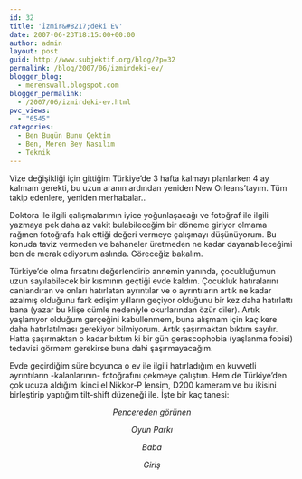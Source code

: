 ```yaml
---
id: 32
title: 'İzmir&#8217;deki Ev'
date: 2007-06-23T18:15:00+00:00
author: admin
layout: post
guid: http://www.subjektif.org/blog/?p=32
permalink: /blog/2007/06/izmirdeki-ev/
blogger_blog:
  - merenswall.blogspot.com
blogger_permalink:
  - /2007/06/izmirdeki-ev.html
pvc_views:
  - "6545"
categories:
  - Ben Bugün Bunu Çektim
  - Ben, Meren Bey Nasılım
  - Teknik
---
```

Vize değişikliği için gittiğim Türkiye&#8217;de 3 hafta kalmayı planlarken 4 ay kalmam gerekti, bu uzun aranın ardından yeniden New Orleans&#8217;tayım. Tüm takip edenlere, yeniden merhabalar..

Doktora ile ilgili çalışmalarımın iyice yoğunlaşacağı ve fotoğraf ile ilgili yazmaya pek daha az vakit bulabileceğim bir döneme giriyor olmama rağmen fotoğrafa hak ettiği değeri vermeye çalışmayı düşünüyorum. Bu konuda taviz vermeden ve bahaneler üretmeden ne kadar dayanabileceğimi ben de merak ediyorum aslında. Göreceğiz bakalım.

Türkiye&#8217;de olma fırsatını değerlendirip annemin yanında, çocukluğumun uzun sayılabilecek bir kısmının geçtiği evde kaldım. Çocukluk hatıralarını canlandıran ve onları hatırlatan ayrıntılar ve o ayrıntıların artık ne kadar azalmış olduğunu fark edişim yılların geçiyor olduğunu bir kez daha hatırlattı bana (yazar bu klişe cümle nedeniyle okurlarından özür diler). Artık yaşlanıyor olduğum gerçeğini kabullenmem, buna alışmam için kaç kere daha hatırlatılması gerekiyor bilmiyorum. Artık şaşırmaktan bıktım sayılır. Hatta şaşırmaktan o kadar bıktım ki bir gün gerascophobia (yaşlanma fobisi) tedavisi görmem gerekirse buna dahi şaşırmayacağım.

Evde geçirdiğim süre boyunca o ev ile ilgili hatırladığım en kuvvetli ayrıntıların -kalanlarının- fotoğrafını çekmeye çalıştım. Hem de Türkiye&#8217;den çok ucuza aldığım ikinci el Nikkor-P lensim, D200 kameram ve bu ikisini birleştirip yaptığım tilt-shift düzeneği ile. İşte bir kaç tanesi:

<p align="center">
  <img src="{{ site.baseurl }}/images/izmirdeki-ev-01-ev.jpg" alt="" /><br /> <span style="font-style: italic;">Pencereden görünen</span>
</p>

<p align="center">
  <img src="{{ site.baseurl }}/images/izmirdeki-ev-DSC_2102.JPG" alt="" /><br /> <span style="font-style: italic;">Oyun Parkı</span>
</p>

<p align="center">
  <img src="{{ site.baseurl }}/images/izmirdeki-ev-03-cocuk-hafizasi-baba.jpg" alt="" /><br /> <span style="font-style: italic;">Baba</span>
</p>

<p align="center">
  <img src="{{ site.baseurl }}/images/izmirdeki-ev-DSC_2070.JPG" alt="" /><br /> <span style="font-style: italic;">Giriş</span>
</p>

